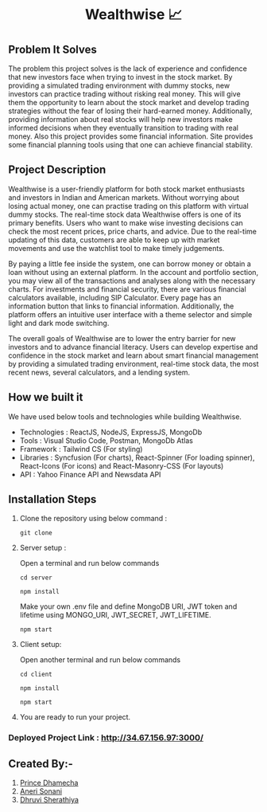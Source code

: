 <h1 align="center"> Wealthwise 📈</h1>

## Problem It Solves
The problem this project solves is the lack of experience and confidence that new investors face when trying to invest in the stock market. By providing a simulated trading environment with dummy stocks, new investors can practice trading without risking real money. This will give them the opportunity to learn about the stock market and develop trading strategies without the fear of losing their hard-earned money. Additionally, providing information about real stocks will help new investors make informed decisions when they eventually transition to trading with real money. Also this project provides some financial information. Site provides some financial planning tools using that one can achieve financial stability.

## Project Description
Wealthwise is a user-friendly platform for both stock market enthusiasts and investors in Indian and American markets. Without worrying about losing actual money, one can practise trading on this platform with virtual dummy stocks. The real-time stock data Wealthwise offers is one of its primary benefits. Users who want to make wise investing decisions can check the most recent prices, price charts, and advice. Due to the real-time updating of this data, customers are able to keep up with market movements and use the watchlist tool to make timely judgements. 

By paying a little fee inside the system, one can borrow money or obtain a loan without using an external platform. In the account and portfolio section, you may view all of the transactions and analyses along with the necessary charts. For investments and financial security, there are various financial calculators available, including SIP Calculator. Every page has an information button that links to financial information. Additionally, the platform offers an intuitive user interface with a theme selector and simple light and dark mode switching.

The overall goals of Wealthwise are to lower the entry barrier for new investors and to advance financial literacy. Users can develop expertise and confidence in the stock market and learn about smart financial management by providing a simulated trading environment, real-time stock data, the most recent news, several calculators, and a lending system.

## How we built it
We have used below tools and technologies while building Wealthwise.
- Technologies : ReactJS, NodeJS, ExpressJS, MongoDb
- Tools : Visual Studio Code, Postman, MongoDb Atlas
- Framework : Tailwind CS (For styling)
- Libraries : Syncfusion (For charts), React-Spinner (For loading spinner), React-Icons (For icons) and React-Masonry-CSS (For layouts)
- API : Yahoo Finance API and Newsdata API

## Installation Steps
1. Clone the repository using below command :
 
   `git clone `
2. Server setup :
   
   Open a terminal and run below commands 

   `cd server`
   
   `npm install`
   
   Make your own .env file and define MongoDB URI, JWT token and lifetime using MONGO_URI, JWT_SECRET, JWT_LIFETIME. 
   
   `npm start`
3. Client setup: 

    Open another terminal and run below commands 
    
    `cd client`
    
    `npm install`
    
    `npm start`
    
4. You are ready to run your project.

### Deployed Project Link : http://34.67.156.97:3000/

## Created By:-
1) [Prince Dhamecha](https://github.com/PRINCE-DHAMECHA)
2) [Aneri Sonani](https://github.com/AneriSonani09)
3) [Dhruvi Sherathiya](https://github.com/DhruviSherathiya)




